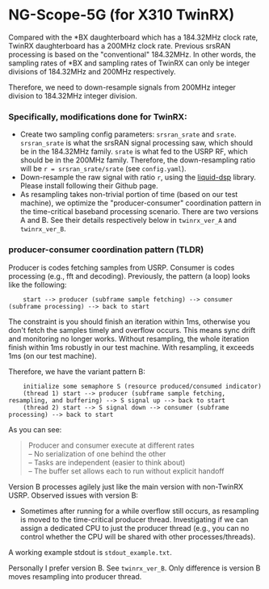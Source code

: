NG-Scope-5G (for X310 TwinRX)
===========

Compared with the \*BX daughterboard which has a 184.32MHz clock rate, TwinRX daughterboard has a 200MHz clock rate. Previous srsRAN processing
is based on the "conventional" 184.32MHz. In other words, the sampling rates of \*BX and sampling rates of TwinRX can only be integer divisions
of 184.32MHz and 200MHz respectively. 

Therefore, we need to down-resample signals from 200MHz integer division to 184.32MHz integer division.


### Specifically, modifications done for TwinRX:

* Create two sampling config parameters: `srsran_srate` and `srate`. `srsran_srate` is what the srsRAN signal processing saw, which should be in the 184.32MHz family. `srate` is what fed to the USRP RF, which should be in the 200MHz family. Therefore, the down-resampling ratio will be `r = srsran_srate/srate` (see `config.yaml`).
* Down-resample the raw signal with ratio `r`, using the [liquid-dsp](https://liquidsdr.org/) library. Please install following their Github page.
* As resampling takes non-trivial portion of time (based on our test machine), we optimize the "producer-consumer" coordination pattern in the time-critical baseband processing scenario. There are two versions A and B. See their details respectively below in `twinrx_ver_A` and `twinrx_ver_B`.


### producer-consumer coordination pattern (TLDR)

Producer is codes fetching samples from USRP. Consumer is codes processing (e.g., fft and decoding). Previously, the pattern (a loop) looks like the following:

```
    start --> producer (subframe sample fetching) --> consumer (subframe processing) --> back to start
```

The constraint is you should finish an iteration within 1ms, otherwise you don't fetch the samples timely and overflow occurs. This means sync drift and monitoring no longer works. Without resampling, the whole iteration finish within 1ms robustly in our test machine. With resampling, it exceeds 1ms (on our test machine).

Therefore, we have the variant pattern B:

```
    initialize some semaphore S (resource produced/consumed indicator)
    (thread 1) start --> producer (subframe sample fetching, resampling, and buffering) --> S signal up --> back to start
    (thread 2) start --> S signal down --> consumer (subframe processing) --> back to start
```
As you can see:
> Producer and consumer execute at different rates <br/>
> – No serialization of one behind the other <br/>
> – Tasks are independent (easier to think about) <br/>
> – The buffer set allows each to run without explicit handoff

Version B processes agilely just like the main version with non-TwinRX USRP. Observed issues with version B:
* Sometimes after running for a while overflow still occurs, as resampling is moved to the time-critical producer thread. Investigating if we can assign a dedicated CPU to just the producer thread (e.g., you can no control whether the CPU will be shared with other processes/threads).

A working example stdout is `stdout_example.txt`. 

Personally I prefer version B. See `twinrx_ver_B`. Only difference is version B moves resampling into producer thread.